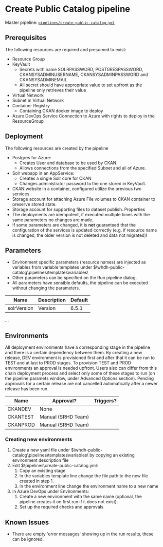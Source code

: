 # Create Public Catalog pipeline

Master pipeline: [`pipelines/create-public-catalog.yml`](../pipelines/create-public-catalog.yml)

## Prerequisites

The following resources are required and presumed to exist:

* Resource Group
* KeyVault
  * Secrets with name SOLRPASSWORD, POSTGRESPASSWORD, CKANSYSADMINUSERNAME, CKANSYSADMINPASSWORD and CKANSYSADMINEMAIL
  * All secret should have appropriate value to set upfront as the pipeline only retrieves their value
* Virtual Network
* Subnet in Virtual Network
* Container Registry
  * Containing CKAN docker image to deploy
* Azure DevOps Service Connection to Azure with rights to deploy in the ResourceGroup

## Deployment

The following resources are created by the pipeline

* Postgres for Azure:
  * Creates User and database to be used by CKAN.
  * Allows connections from the specified Subnet and all of Azure.
* Solr webapp in an AppService:
  * Creates a single Solr core for CKAN
  * Changes administrator password to the one stored in KeyVault.
* CKAN website in a container, configured utilize the previous two services.
* Storage account for attaching Azure File volumes to CKAN container to preserve stored state.
* Storage account for supporting files to dataset publish.
Properties
* The deployments are idempotent, if executed multiple times with the same parameters no changes are made.
* If some parameters are changed, it is **not** guaranteed that the configuration of the services is updated correctly (e.g. if resource name is changed, the older version is not deleted and data not migrated)!

## Parameters

* Environment specific parameters (resource names) are injected as variables from variable templates under $\whdh-public-catalog\pipelines\templates\variables\
* Other parameters can be specified on the Run pipeline dialog.
* All parameters have sensible defaults, the pipeline can be executed without changing the parameters.

|Name       |Description| Default  |
|-----------|-----------|----------|
|solrVersion|Version    |     6.5.1|
...

## Environments

All deployment environments have a corresponding stage in the pipeline and there is a certain dependency between them. By creating a new release, DEV environment is provisioned first and after that it can be run to TEST and at last to PROD stages. To provision TEST and PROD environments an approval is needed upfront. Users also can differ from this chain deployment process and select only some of these stages to run (on the pipeline paramets window, under Advanced Options section). Pending approvals for a certain release are not cancelled automatically after a newer release has been run.

|Name       |Approval?            | Triggers?  |
|-----------|---------------------|------------|
|CKANDEV    |None                 |            |
|CKANTEST   |Manual (SRHD Team)   |            |
|CKANPROD   |Manual (SRHD Team)   |            |

### Creating new environments

1. Create a new yaml file under $\whdh-public-catalog\pipelines\templates\variables\ by copying an existing environment description file
2. Edit  $\pipelines\create-public-catalog.yml:  
   1. Copy an existing stage
   2. In the variables template line change the file path to the new file created in step 1.
   3. In the environment line change the environment name to a new name
3. In Azure DevOps under Environments:
   1. Create a new environment with the same name (optional, the pipeline creates it on first run if it does not exist).
   2. Set up the required checks and approvals.

## Known Issues

* There are empty 'error messages' showing up in the run results, these can be ignored.
